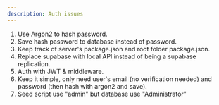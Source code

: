 ```yaml
---
description: Auth issues
---
```


1. Use Argon2 to hash password.
2. Save hash password to database instead of password.
3. Keep track of server's package.json and root folder package.json.
4. Replace supabase with local API instead of being a supabase replication.
5. Auth with JWT & middleware.
6. Keep it simple, only need user's email (no verification needed) and password (then hash with argon2 and save).
7. Seed script use "admin" but database use "Administrator"